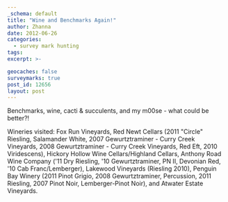 ```yaml
---
_schema: default
title: "Wine and Benchmarks Again!"
author: Zhanna
date: 2012-06-26
categories:
  - survey mark hunting
tags:
excerpt: >-

geocaches: false
surveymarks: true
post_id: 12656
layout: post 
---
```


Benchmarks, wine, cacti & succulents, and my m00se - what could be better?!  


Wineries visited: Fox Run Vineyards, Red Newt Cellars (2011 "Circle" Riesling, Salamander White, 2007 Gewurtztraminer - Curry Creek Vineyards, 2008 Gewurtztraminer - Curry Creek Vineyards, Red Eft, 2010 Viridescens), Hickory Hollow Wine Cellars/Highland Cellars, Anthony Road Wine Company ('11 Dry Riesling, '10 Gewurtztraminer, PN II, Devonian Red, '10 Cab Franc/Lemberger), Lakewood Vineyards (Riesling 2010), Penguin Bay Winery (2011 Pinot Grigio, 2008 Gewurtztraminer, Percussion, 2011 Riesling, 2007 Pinot Noir, Lemberger-Pinot Noir), and Atwater Estate Vineyards.
